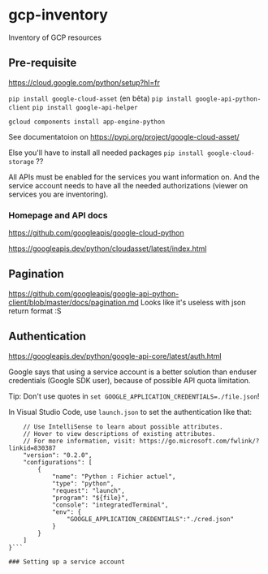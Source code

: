 # gcp-inventory
Inventory of GCP resources

## Pre-requisite

https://cloud.google.com/python/setup?hl=fr

```pip install google-cloud-asset``` (en bêta)
```pip install google-api-python-client```
```pip install google-api-helper```

```gcloud components install app-engine-python```

See documentatoion on https://pypi.org/project/google-cloud-asset/

Else you'll have to install all needed packages ```pip install google-cloud-storage``` ??

All APIs must be enabled for the services you want information on. And the service account needs to have all the needed authorizations (viewer on services you are inventoring).

### Homepage and API docs

https://github.com/googleapis/google-cloud-python

https://googleapis.dev/python/cloudasset/latest/index.html

## Pagination
https://github.com/googleapis/google-api-python-client/blob/master/docs/pagination.md
Looks like it's useless with json return format :S

## Authentication
https://googleapis.dev/python/google-api-core/latest/auth.html

Google says that using a service account is a better solution than enduser credentials (Google SDK user), because of possible API quota limitation.

Tip: Don't use quotes in ```set GOOGLE_APPLICATION_CREDENTIALS=./file.json```! 

In Visual Studio Code, use ```launch.json``` to set the authentication like that:
```{
    // Use IntelliSense to learn about possible attributes.
    // Hover to view descriptions of existing attributes.
    // For more information, visit: https://go.microsoft.com/fwlink/?linkid=830387
    "version": "0.2.0",
    "configurations": [
        {
            "name": "Python : Fichier actuel",
            "type": "python",
            "request": "launch",
            "program": "${file}",
            "console": "integratedTerminal",
            "env": {
                "GOOGLE_APPLICATION_CREDENTIALS":"./cred.json"
            }
        }
    ]
}```

### Setting up a service account




